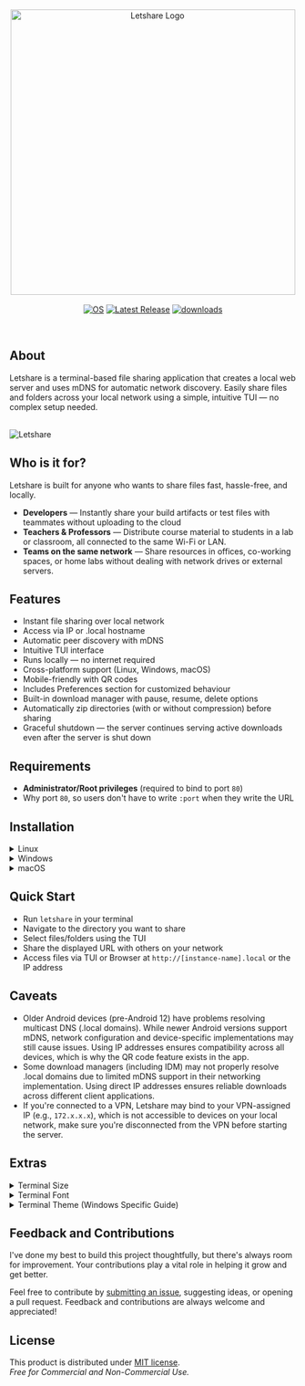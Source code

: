 <br><div align="center">
  <img width="500" src="https://github.com/user-attachments/assets/9c3e3a63-4066-4099-be76-b2fe3139dc2b" alt="Letshare Logo"/><br><br>
  <a href="https://github.com/MuhamedUsman/letshare/releases"><img src="https://img.shields.io/badge/OS-linux%2C%20windows%2C%20macOS-0078D4" alt="OS"></a>
  <a href="https://github.com/MuhamedUsman/letshare/releases"><img src="https://img.shields.io/github/v/release/MuhamedUsman/letshare" alt="Latest Release"></a>
  <a href="https://github.com/MuhamedUsman/letshare/releases"><img src="https://img.shields.io/github/downloads/MuhamedUsman/letshare/total" alt="downloads"></a>
</div><br>

## About
Letshare is a terminal-based file sharing application that creates a local web server and uses mDNS for automatic network discovery. Easily share files and folders across your local network using a simple, intuitive TUI — no complex setup needed.
<br><br>

![Letshare](https://github.com/user-attachments/assets/153408e9-a0f9-4e9a-ba76-7ffb2948102b)

## Who is it for?
Letshare is built for anyone who wants to share files fast, hassle-free, and locally.
- **Developers** — Instantly share your build artifacts or test files with teammates without uploading to the cloud
- **Teachers & Professors** — Distribute course material to students in a lab or classroom, all connected to the same Wi-Fi or LAN.
- **Teams on the same network** — Share resources in offices, co-working spaces, or home labs without dealing with network drives or external servers.

## Features
- Instant file sharing over local network
- Access via IP or .local hostname
- Automatic peer discovery with mDNS
- Intuitive TUI interface
- Runs locally — no internet required
- Cross-platform support (Linux, Windows, macOS)
- Mobile-friendly with QR codes
- Includes Preferences section for customized behaviour
- Built-in download manager with pause, resume, delete options
- Automatically zip directories (with or without compression) before sharing
- Graceful shutdown — the server continues serving active downloads even after the server is shut down

## Requirements
- **Administrator/Root privileges** (required to bind to port `80`)
- Why port `80`, so users don't have to write `:port` when they write the URL

## Installation
<details>
  <summary>Linux</summary>
  
  ### Debian/Ubuntu (amd64)
  ```bash
  # Download the .deb file from releases
  wget https://github.com/MuhamedUsman/letshare/releases/latest/download/Letshare_1.0.0_linux_amd64.deb

  # Install the package
  sudo dpkg -i Letshare_1.0.0_linux_amd64.deb
  sudo apt-get install -f  # Fix any dependency issues
  ```
  
  ### Debian/Ubuntu (arm64)
  ```bash
  # Download the .deb file from releases
  wget https://github.com/MuhamedUsman/letshare/releases/latest/download/Letshare_1.0.0_linux_arm64.deb

  # Install the package
  sudo dpkg -i Letshare_1.0.0_linux_arm64.deb
  sudo apt-get install -f  # Fix any dependency issues
  ```
  
  ### Red Hat/Fedora/CentOS (amd64)
  ```bash
  # Download the .rpm file from releases
  wget https://github.com/MuhamedUsman/letshare/releases/latest/download/Letshare_1.0.0_linux_amd64.rpm

  # Install the package
  sudo rpm -i Letshare_1.0.0_linux_amd64.rpm
  # or
  sudo dnf install Letshare_1.0.0_linux_amd64.rpm  # Fedora
  sudo yum install Letshare_1.0.0_linux_amd64.rpm  # CentOS/RHEL
  ```
  
  ### Red Hat/Fedora/CentOS (arm64)
  ```bash
  # Download the .rpm file from releases
  wget https://github.com/MuhamedUsman/letshare/releases/latest/download/Letshare_1.0.0_linux_arm64.rpm

  # Install the package
  sudo rpm -i Letshare_1.0.0_linux_arm64.rpm
  # or
  sudo dnf install Letshare_1.0.0_linux_arm64.rpm  # Fedora
  sudo yum install Letshare_1.0.0_linux_arm64.rpm  # CentOS/RHEL
  ```
  
  ### Alpine Linux (amd64)
  ```bash
  # Download the .apk file from releases
  wget https://github.com/MuhamedUsman/letshare/releases/latest/download/Letshare_1.0.0_linux_amd64.apk

  # Install the package
  sudo apk add --allow-untrusted Letshare_1.0.0_linux_amd64.apk
  ```
  
  ### Alpine Linux (arm64)
  ```bash
  # Download the .apk file from releases
  wget https://github.com/MuhamedUsman/letshare/releases/latest/download/Letshare_1.0.0_linux_arm64.apk

  # Install the package
  sudo apk add --allow-untrusted Letshare_1.0.0_linux_arm64.apk
  ```
  
  ### Arch Linux (amd64)
  ```bash
  # Download the package from releases
  wget https://github.com/MuhamedUsman/letshare/releases/latest/download/Letshare_1.0.0_linux_amd64.pkg.tar.zst

  # Install the package
  sudo pacman -U Letshare_1.0.0_linux_amd64.pkg.tar.zst
  ```
  
  ### Arch Linux (arm64)
  ```bash
  # Download the package from releases
  wget https://github.com/MuhamedUsman/letshare/releases/latest/download/Letshare_1.0.0_linux_arm64.pkg.tar.zst

  # Install the package
  sudo pacman -U Letshare_1.0.0_linux_arm64.pkg.tar.zst
  ```
</details>

<details>
  <summary>Windows</summary><br>
  
  ```powershell
  winget install MuhamedUsman.Letshare
  ```
</details>

<details>
  <summary>macOS</summary><br>

  ```bash
  # Add the tap (only needed once)
  brew tap MuhamedUsman/homebrew-letshare

  # Install Letshare
  brew install --cask letshare
  ```
</details>

## Quick Start
- Run `letshare` in your terminal
- Navigate to the directory you want to share
- Select files/folders using the TUI
- Share the displayed URL with others on your network
- Access files via TUI or Browser at `http://[instance-name].local` or the IP address

## Caveats
- Older Android devices (pre-Android 12) have problems resolving multicast DNS (.local domains). 
  While newer Android versions support mDNS, network configuration and device-specific implementations 
  may still cause issues. Using IP addresses ensures compatibility across all devices, which is why 
  the QR code feature exists in the app.
- Some download managers (including IDM) may not properly resolve .local domains due to 
  limited mDNS support in their networking implementation. Using direct IP addresses 
  ensures reliable downloads across different client applications.
- If you're connected to a VPN, Letshare may bind to your VPN-assigned IP (e.g., `172.x.x.x`),
  which is not accessible to devices on your local network,
  make sure you're disconnected from the VPN before starting the server.

## Extras
<details>
  <summary>Terminal Size</summary>
  
  - Coloumns: `145`
  - Rows: `35`
</details>

<details>
  <summary>Terminal Font</summary>
  
- Download and Install all the fonts from [Recursive.zip](https://github.com/ryanoasis/nerd-fonts/tree/master/patched-fonts/Recursive#option-1-download-already-patched-font)
- Set the terminal font face to `RecMonoCasual Nerd Font Propo` and font size to `10`
</details>

<details>
  <summary>Terminal Theme (Windows Specific Guide)</summary>
  
- Enable Acrylic Material and set the opacity to 85%
- Add this your windows terminal app `settings.json` file, in the `schemes` array
```json
{
  "background": "#272822",
  "black": "#3E3D32",
  "blue": "#03395C",
  "brightBlack": "#272822",
  "brightBlue": "#66D9EF",
  "brightCyan": "#66D9EF",
  "brightGreen": "#A6E22E",
  "brightPurple": "#AE81FF",
  "brightRed": "#F92672",
  "brightWhite": "#F8F8F2",
  "brightYellow": "#FD971F",
  "cursorColor": "#FFFFFF",
  "cyan": "#66D9EF",
  "foreground": "#F8F8F2",
  "green": "#A6E22E",
  "name": "Monokai",
  "purple": "#AE81FF",
  "red": "#F92672",
  "selectionBackground": "#FFFFFF",
  "white": "#F8F8F2",
  "yellow": "#FFE792"
}
```
</details>

## Feedback and Contributions
I've done my best to build this project thoughtfully, but there's always room for improvement. Your contributions play a vital role in helping it grow and get better.

Feel free to contribute by [submitting an issue](https://github.com/MuhamedUsman/letshare/issues/new), suggesting ideas, or opening a pull request.
Feedback and contributions are always welcome and appreciated!

## License
This product is distributed under [MIT license](https://github.com/MuhamedUsman/letshare/blob/main/LICENSE).<br>
_Free for Commercial and Non-Commercial Use._
